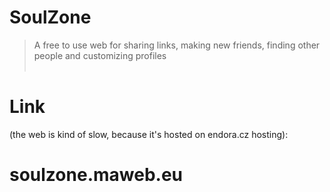 # SoulZone
> A free to use web for sharing links, making new friends, finding other people and customizing profiles
<br><br>
# Link
(the web is kind of slow, because it's hosted on endora.cz hosting):
# **soulzone.maweb.eu**
